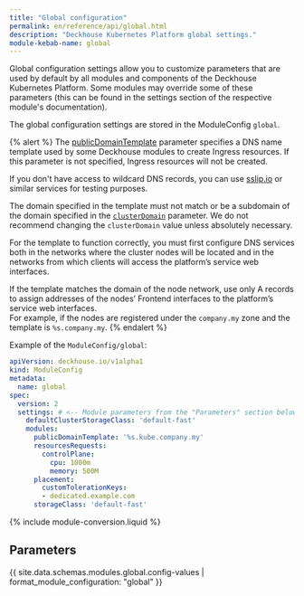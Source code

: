 ```yaml
---
title: "Global configuration"
permalink: en/reference/api/global.html
description: "Deckhouse Kubernetes Platform global settings."
module-kebab-name: global
---
```


Global configuration settings allow you to customize parameters that are used by default by all modules and components of the Deckhouse Kubernetes Platform. Some modules may override some of these parameters (this can be found in the settings section of the respective module's documentation).

The global configuration settings are stored in the ModuleConfig `global`.

{% alert %}
The [publicDomainTemplate](#parameters-modules-publicdomaintemplate) parameter specifies a DNS name template used by some Deckhouse modules to create Ingress resources. If this parameter is not specified, Ingress resources will not be created.

If you don't have access to wildcard DNS records, you can use [sslip.io](https://sslip.io) or similar services for testing purposes.

The domain specified in the template must not match or be a subdomain of the domain specified in the [`clusterDomain`](/products/kubernetes-platform/documentation/v1/reference/api/cr.html#clusterconfiguration-clusterdomain) parameter. We do not recommend changing the `clusterDomain` value unless absolutely necessary.

For the template to function correctly, you must first configure DNS services both in the networks where the cluster nodes will be located and in the networks from which clients will access the platform’s service web interfaces.

If the template matches the domain of the node network, use only A records to assign addresses of the nodes’ Frontend interfaces to the platform’s service web interfaces.  
For example, if the nodes are registered under the `company.my` zone and the template is `%s.company.my`.
{% endalert %}

Example of the `ModuleConfig/global`:

```yaml
apiVersion: deckhouse.io/v1alpha1
kind: ModuleConfig
metadata:
  name: global
spec:
  version: 2
  settings: # <-- Module parameters from the "Parameters" section below.
    defaultClusterStorageClass: 'default-fast'
    modules:
      publicDomainTemplate: '%s.kube.company.my'
      resourcesRequests:
        controlPlane:
          cpu: 1000m
          memory: 500M
      placement:
        customTolerationKeys:
        - dedicated.example.com
      storageClass: 'default-fast'
```

{% include module-conversion.liquid %}

## Parameters

{{ site.data.schemas.modules.global.config-values | format_module_configuration: "global" }}
